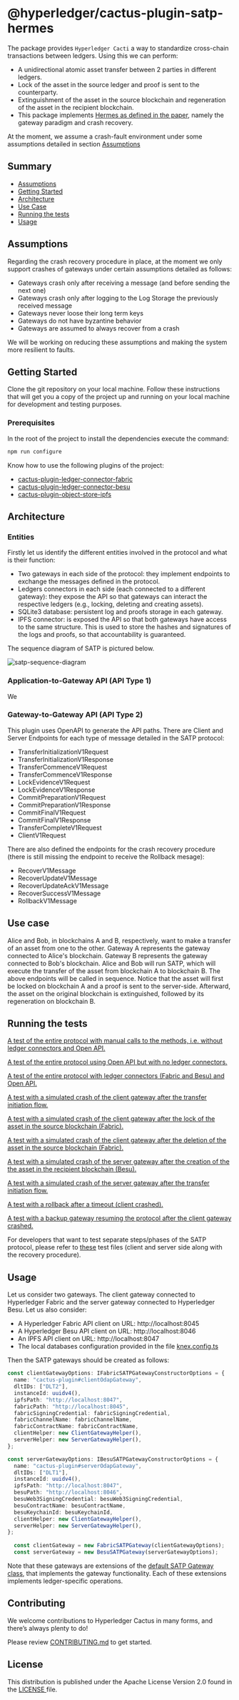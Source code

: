 # @hyperledger/cactus-plugin-satp-hermes
The package provides `Hyperledger Cacti` a way to standardize cross-chain transactions between ledgers. Using this we can perform:
- A unidirectional atomic asset transfer between 2 parties in different ledgers.
- Lock of the asset in the source ledger and proof is sent to the counterparty.
- Extinguishment of the asset in the source blockchain and regeneration of the asset in the recipient blockchain.
- This package implements [Hermes as defined in the paper](https://www.sciencedirect.com/science/article/abs/pii/S0167739X21004337), namely the gateway paradigm and crash recovery.

At the moment, we assume a crash-fault environment under some assumptions detailed in section [Assumptions](#assumptions)
## Summary

  - [Assumptions](#assumptions)
  - [Getting Started](#getting-started)
  - [Architecture](#architecture)
  - [Use Case](#use-case)
  - [Running the tests](#running-the-tests)
  - [Usage](#usage)


## Assumptions
Regarding the crash recovery procedure in place, at the moment we only support crashes of gateways under certain assumptions detailed as follows:
  - Gateways crash only after receiving a message (and before sending the next one)
  - Gateways crash only after logging to the Log Storage the previously received message
  - Gateways never loose their long term keys
  - Gateways do not have byzantine behavior
  - Gateways are assumed to always recover from a crash

We will be working on reducing these assumptions and making the system more resilient to faults.

## Getting Started

Clone the git repository on your local machine. Follow these instructions that will get you a copy of the project up and running on
your local machine for development and testing purposes.

### Prerequisites

In the root of the project to install the dependencies execute the command:
```sh
npm run configure
```

Know how to use the following plugins of the project:

  - [cactus-plugin-ledger-connector-fabric](https://github.com/hyperledger/cactus/tree/main/packages/cactus-plugin-ledger-connector-fabric)
  - [cactus-plugin-ledger-connector-besu](https://github.com/hyperledger/cactus/tree/main/packages/cactus-plugin-ledger-connector-besu)
  - [cactus-plugin-object-store-ipfs](https://github.com/hyperledger/cactus/tree/main/extensions/cactus-plugin-object-store-ipfs)

## Architecture

### Entities
Firstly let us identify the different entities involved in the protocol and what is their function:
- Two gateways in each side of the protocol: they implement endpoints to exchange the messages defined in the protocol.
- Ledgers connectors in each side (each connected to a different gateway): they expose the API so that gateways can interact the respective ledgers (e.g., locking, deleting and creating assets).
- SQLite3 database: persistent log and proofs storage in each gateway.
- IPFS connector: is exposed the API so that both gateways have access to the same structure. This is used to store the hashes and signatures of the logs and proofs, so that accountability is guaranteed.

The sequence diagram of SATP is pictured below.

![satp-sequence-diagram](https://i.imgur.com/SOdXFEt.png)

### Application-to-Gateway API (API Type 1)
We

### Gateway-to-Gateway API (API Type 2)
This plugin uses OpenAPI to generate the API paths.
There are Client and Server Endpoints for each type of message detailed in the SATP protocol:

  - TransferInitializationV1Request
  - TransferInitializationV1Response
  - TransferCommenceV1Request
  - TransferCommenceV1Response
  - LockEvidenceV1Request
  - LockEvidenceV1Response
  - CommitPreparationV1Request
  - CommitPreparationV1Response
  - CommitFinalV1Request
  - CommitFinalV1Response
  - TransferCompleteV1Request
  - ClientV1Request

There are also defined the endpoints for the crash recovery procedure (there is still missing the endpoint to receive the Rollback mesage):
  - RecoverV1Message
  - RecoverUpdateV1Message
  - RecoverUpdateAckV1Message
  - RecoverSuccessV1Message
  - RollbackV1Message

## Use case
Alice and Bob, in blockchains A and B, respectively, want to make a transfer of an asset from one to the other. Gateway A represents the gateway connected to Alice's blockchain. Gateway B represents the gateway connected to Bob's blockchain. Alice and Bob will run SATP, which will execute the transfer of the asset from blockchain A to blockchain B. The above endpoints will be called in sequence. Notice that the asset will first be locked on blockchain A and a proof is sent to the server-side. Afterward, the asset on the original blockchain is extinguished, followed by its regeneration on blockchain B.

## Running the tests

[A test of the entire protocol with manual calls to the methods, i.e. without ledger connectors and Open API.](https://github.com/hyperledger/cactus/blob/2e94ef8d3b34449c7b4d48e37d81245851477a3e/packages/cactus-plugin-satp-hermes/src/test/typescript/integration/satp.test.ts)

[A test of the entire protocol using Open API but with no ledger connectors.](https://github.com/hyperledger/cactus/blob/2e94ef8d3b34449c7b4d48e37d81245851477a3e/packages/cactus-plugin-satp-hermes/src/test/typescript/integration/satp-api-call.test.ts)

[A test of the entire protocol with ledger connectors (Fabric and Besu) and Open API.](https://github.com/hyperledger/cactus/blob/2e94ef8d3b34449c7b4d48e37d81245851477a3e/packages/cactus-plugin-satp-hermes/src/test/typescript/integration/satp-api-call-with-ledger-connector.test.ts)

[A test with a simulated crash of the client gateway after the transfer initiation flow.](https://github.com/hyperledger/cactus/blob/2e94ef8d3b34449c7b4d48e37d81245851477a3e/packages/cactus-plugin-satp-hermes/src/test/typescript/integration/client-crash-after-transfer-initiation.test.ts)

[A test with a simulated crash of the client gateway after the lock of the asset in the source blockchain (Fabric).](https://github.com/hyperledger/cactus/blob/2e94ef8d3b34449c7b4d48e37d81245851477a3e/packages/cactus-plugin-satp-hermes/src/test/typescript/integration/client-crash-after-lock-asset.test.ts)

[A test with a simulated crash of the client gateway after the deletion of the asset in the source blockchain (Fabric).](https://github.com/hyperledger/cactus/blob/2e94ef8d3b34449c7b4d48e37d81245851477a3e/packages/cactus-plugin-satp-hermes/src/test/typescript/integration/client-crash-after-delete-asset.test.ts)

[A test with a simulated crash of the server gateway after the creation of the the asset in the recipient blockchain (Besu).](https://github.com/hyperledger/cactus/blob/2e94ef8d3b34449c7b4d48e37d81245851477a3e/packages/cactus-plugin-satp-hermes/src/test/typescript/integration/server-crash-after-create-asset.test.ts)

[A test with a simulated crash of the server gateway after the transfer initiation flow.](https://github.com/hyperledger/cactus/blob/2e94ef8d3b34449c7b4d48e37d81245851477a3e/packages/cactus-plugin-satp-hermes/src/test/typescript/integration/server-crash-after-transfer-initiation.test.ts)

[A test with a rollback after a timeout (client crashed).](https://github.com/hyperledger/cactus/blob/2e94ef8d3b34449c7b4d48e37d81245851477a3e/packages/cactus-plugin-satp-hermes/src/test/typescript/integration/satp-rollback.test.ts)

[A test with a backup gateway resuming the protocol after the client gateway crashed.](https://github.com/hyperledger/cactus/tree/main/packages/cactus-plugin-satp-hermes/src/test/typescript/integration/backup-gateway-after-client-crash.test.ts)

For developers that want to test separate steps/phases of the SATP protocol, please refer to [these](https://github.com/hyperledger/cactus/blob/2e94ef8d3b34449c7b4d48e37d81245851477a3e/packages/cactus-plugin-satp-hermes/src/test/typescript/unit/) test files (client and server side along with the recovery procedure).

## Usage

Let us consider two gateways. The client gateway connected to Hyperledger Fabric and the server gateway connected to Hyperledger Besu. Let us also consider:

  - A Hyperledger Fabric API client on URL: http://localhost:8045
  - A Hyperledger Besu API client on URL: http://localhost:8046
  - An IPFS API client on URL: http://localhost:8047
  - The local databases configuration provided in the file [knex.config.ts](https://github.com/hyperledger/cactus/blob/main/packages/cactus-plugin-satp-hermes/src/test/typescript/knex.config.ts)

Then the SATP gateways should be created as follows:

```typescript
const clientGatewayOptions: IFabricSATPGatewayConstructorOptions = {
  name: "cactus-plugin#clientOdapGateway",
  dltIDs: ["DLT2"],
  instanceId: uuidv4(),
  ipfsPath: "http://localhost:8047",
  fabricPath: "http://localhost:8045",
  fabricSigningCredential: fabricSigningCredential,
  fabricChannelName: fabricChannelName,
  fabricContractName: fabricContractName,
  clientHelper: new ClientGatewayHelper(),
  serverHelper: new ServerGatewayHelper(),
};

const serverGatewayOptions: IBesuSATPGatewayConstructorOptions = {
  name: "cactus-plugin#serverOdapGateway",
  dltIDs: ["DLT1"],
  instanceId: uuidv4(),
  ipfsPath: "http://localhost:8047",
  besuPath: "http://localhost:8046",
  besuWeb3SigningCredential: besuWeb3SigningCredential,
  besuContractName: besuContractName,
  besuKeychainId: besuKeychainId,
  clientHelper: new ClientGatewayHelper(),
  serverHelper: new ServerGatewayHelper(),
};
   
  const clientGateway = new FabricSATPGateway(clientGatewayOptions);
  const serverGateway = new BesuSATPGateway(serverGatewayOptions);
```

Note that these gateways are extensions of the [default SATP Gateway class](https://github.com/hyperledger/cactus/blob/main/packages/cactus-plugin-satp-hermes/src/main/typescript/gateway/plugin-satp-gateway.ts), that implements the gateway functionality. Each of these extensions implements ledger-specific operations.

## Contributing
We welcome contributions to Hyperledger Cactus in many forms, and there’s always plenty to do!

Please review [CONTRIBUTING.md](https://github.com/hyperledger/cactus/blob/main/CONTRIBUTING.md "CONTRIBUTING.md") to get started.

## License
This distribution is published under the Apache License Version 2.0 found in the [LICENSE ](https://github.com/hyperledger/cactus/blob/main/LICENSE "LICENSE ")file.
